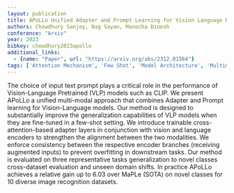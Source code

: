 ```yaml
---
layout: publication
title: APoLLo Unified Adapter and Prompt Learning for Vision Language Models
authors: Chowdhury Sanjoy, Nag Sayan, Manocha Dinesh
conference: "Arxiv"
year: 2023
bibkey: chowdhury2023apollo
additional_links:
  - {name: "Paper", url: "https://arxiv.org/abs/2312.01564"}
tags: ['Attention Mechanism', 'Few Shot', 'Model Architecture', 'Multimodal Models', 'Prompting']
---
```

The choice of input text prompt plays a critical role in the performance of Vision-Language Pretrained (VLP) models such as CLIP. We present APoLLo a unified multi-modal approach that combines Adapter and Prompt learning for Vision-Language models. Our method is designed to substantially improve the generalization capabilities of VLP models when they are fine-tuned in a few-shot setting. We introduce trainable cross-attention-based adapter layers in conjunction with vision and language encoders to strengthen the alignment between the two modalities. We enforce consistency between the respective encoder branches (receiving augmented inputs) to prevent overfitting in downstream tasks. Our method is evaluated on three representative tasks generalization to novel classes cross-dataset evaluation and unseen domain shifts. In practice APoLLo achieves a relative gain up to 6.03 over MaPLe (SOTA) on novel classes for 10 diverse image recognition datasets.
